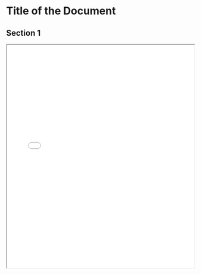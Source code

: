 # Title of the Document

## Section 1

<iframe src="/pdf/cprograming/The.C.Programming.Language.2Nd.Ed Prentice.Hall.Brian.W.Kernighan.and.Dennis.M.Ritchie..pdf" width="100%" height="600"></iframe>
